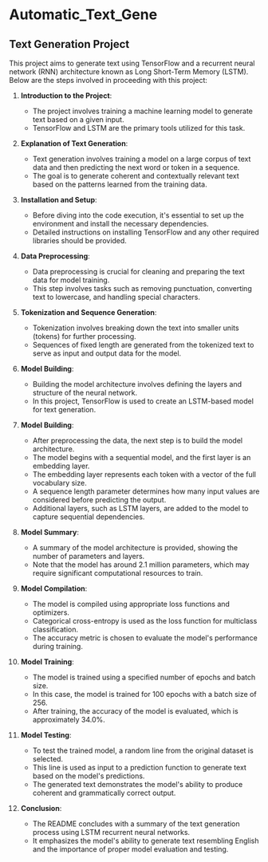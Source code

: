 # Automatic_Text_Gene



## Text Generation Project


This project aims to generate text using TensorFlow and a recurrent neural network (RNN) architecture known as Long Short-Term Memory (LSTM). Below are the steps involved in proceeding with this project:

1. **Introduction to the Project**:
   - The project involves training a machine learning model to generate text based on a given input.
   - TensorFlow and LSTM are the primary tools utilized for this task.

2. **Explanation of Text Generation**:
   - Text generation involves training a model on a large corpus of text data and then predicting the next word or token in a sequence.
   - The goal is to generate coherent and contextually relevant text based on the patterns learned from the training data.

3. **Installation and Setup**:
   - Before diving into the code execution, it's essential to set up the environment and install the necessary dependencies.
   - Detailed instructions on installing TensorFlow and any other required libraries should be provided.

4. **Data Preprocessing**:
   - Data preprocessing is crucial for cleaning and preparing the text data for model training.
   - This step involves tasks such as removing punctuation, converting text to lowercase, and handling special characters.

5. **Tokenization and Sequence Generation**:
   - Tokenization involves breaking down the text into smaller units (tokens) for further processing.
   - Sequences of fixed length are generated from the tokenized text to serve as input and output data for the model.

6. **Model Building**:
   - Building the model architecture involves defining the layers and structure of the neural network.
   - In this project, TensorFlow is used to create an LSTM-based model for text generation.


7. **Model Building**:
   - After preprocessing the data, the next step is to build the model architecture.
   - The model begins with a sequential model, and the first layer is an embedding layer.
   - The embedding layer represents each token with a vector of the full vocabulary size.
   - A sequence length parameter determines how many input values are considered before predicting the output.
   - Additional layers, such as LSTM layers, are added to the model to capture sequential dependencies.

8. **Model Summary**:
   - A summary of the model architecture is provided, showing the number of parameters and layers.
   - Note that the model has around 2.1 million parameters, which may require significant computational resources to train.

9. **Model Compilation**:
   - The model is compiled using appropriate loss functions and optimizers.
   - Categorical cross-entropy is used as the loss function for multiclass classification.
   - The accuracy metric is chosen to evaluate the model's performance during training.

10. **Model Training**:
    - The model is trained using a specified number of epochs and batch size.
    - In this case, the model is trained for 100 epochs with a batch size of 256.
    - After training, the accuracy of the model is evaluated, which is approximately 34.0%.

11. **Model Testing**:
    - To test the trained model, a random line from the original dataset is selected.
    - This line is used as input to a prediction function to generate text based on the model's predictions.
    - The generated text demonstrates the model's ability to produce coherent and grammatically correct output.

12. **Conclusion**:
    - The README concludes with a summary of the text generation process using LSTM recurrent neural networks.
    - It emphasizes the model's ability to generate text resembling English and the importance of proper model evaluation and testing.

